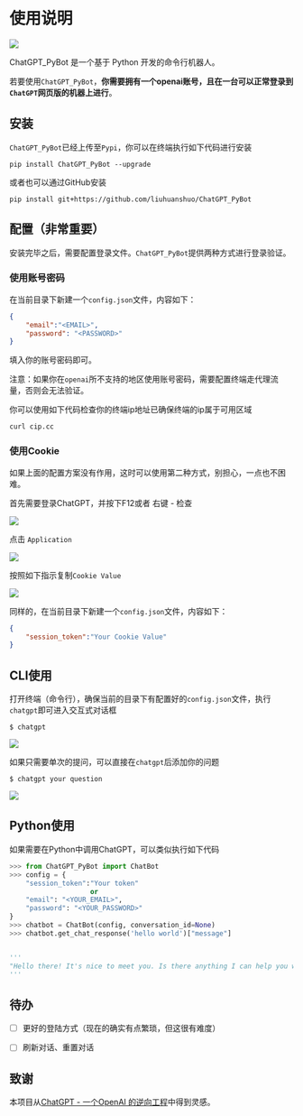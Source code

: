 # 使用说明

![](https://pic.liuzaoqi.com/picgo/202212091444750.png)

ChatGPT_PyBot 是一个基于 Python 开发的命令行机器人。

若要使用`ChatGPT_PyBot`，**你需要拥有一个openai账号，且在一台可以正常登录到`ChatGPT`网页版的机器上进行**。

## 安装

`ChatGPT_PyBot`已经上传至`Pypi`，你可以在终端执行如下代码进行安装

```shell
pip install ChatGPT_PyBot --upgrade
```

或者也可以通过GitHub安装

```shell
pip install git+https://github.com/liuhuanshuo/ChatGPT_PyBot
```



## 配置（非常重要）

安装完毕之后，需要配置登录文件。`ChatGPT_PyBot`提供两种方式进行登录验证。

### 使用账号密码

在当前目录下新建一个`config.json`文件，内容如下：

```json
{
    "email":"<EMAIL>",
    "password": "<PASSWORD>"
}
```

填入你的账号密码即可。

注意：如果你在`openai`所不支持的地区使用账号密码，需要配置终端走代理流量，否则会无法验证。

你可以使用如下代码检查你的终端ip地址已确保终端的ip属于可用区域

```shell
curl cip.cc
```

### 使用Cookie

如果上面的配置方案没有作用，这时可以使用第二种方式，别担心，一点也不困难。

首先需要登录ChatGPT，并按下F12或者 右键 - 检查

![](https://pic.liuzaoqi.com/picgo/202212091104801.png)

点击 `Application`

![](https://pic.liuzaoqi.com/picgo/202212091105819.png)

按照如下指示复制`Cookie Value`

![](https://pic.liuzaoqi.com/picgo/202212091107424.png)

同样的，在当前目录下新建一个`config.json`文件，内容如下：

```json
{
    "session_token":"Your Cookie Value"
}
```



## CLI使用



打开终端（命令行），确保当前的目录下有配置好的`config.json`文件，执行`chatgpt`即可进入交互式对话框

```shell
$ chatgpt
```

![](https://pic.liuzaoqi.com/picgo/202212091115468.png)

如果只需要单次的提问，可以直接在`chatgpt`后添加你的问题

```shell
$ chatgpt your question
```

![](https://pic.liuzaoqi.com/picgo/202212091119492.png)



## Python使用



如果需要在Python中调用ChatGPT，可以类似执行如下代码

```python
>>> from ChatGPT_PyBot import ChatBot
>>> config = {
    "session_token":"Your token"
    				or
    "email": "<YOUR_EMAIL>",
    "password": "<YOUR_PASSWORD>"
}
>>> chatbot = ChatBot(config, conversation_id=None)
>>> chatbot.get_chat_response('hello world')["message"]


'''
"Hello there! It's nice to meet you. Is there anything I can help you with today? I'm here to answer any questions you might have."
'''
```



## 待办

- [ ] 更好的登陆方式（现在的确实有点繁琐，但这很有难度）
- [ ] 刷新对话、重置对话



## 致谢

本项目从[ChatGPT - 一个OpenAI 的逆向工程]( https://github.com/acheong08/ChatGPT)中得到灵感。